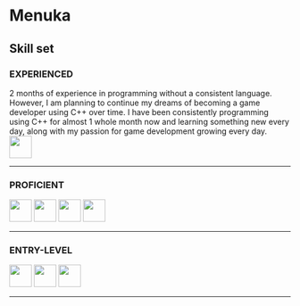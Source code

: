 # Menuka 

## Skill set

### EXPERIENCED  
<p>
  2 months of experience in programming without a consistent language. However, I am planning to continue my dreams of becoming a game developer using C++ over time. I have been consistently programming using C++ for almost 1 whole month now and learning something new every day, along with my passion for game development growing every day.

  <img src="https://cdn.jsdelivr.net/gh/devicons/devicon@latest/icons/windows11/windows11-original.svg" width = "40"/>
          
</p>

---

### PROFICIENT  
<p align="left">
  <img src="https://cdn.jsdelivr.net/gh/devicons/devicon/icons/cplusplus/cplusplus-original.svg" width="40"/>
  <img src="https://cdn.jsdelivr.net/gh/devicons/devicon/icons/python/python-original.svg" width="40"/>
  <img src="https://cdn.jsdelivr.net/gh/devicons/devicon/icons/github/github-original.svg" width="40"/>
  <img src="https://cdn.jsdelivr.net/gh/devicons/devicon/icons/visualstudio/visualstudio-plain.svg" width="40"/>
</p>

---

### ENTRY-LEVEL  
<p align="left">
  <img src="https://cdn.jsdelivr.net/gh/devicons/devicon/icons/linux/linux-original.svg" width="40"/>
  <img src="https://cdn.jsdelivr.net/gh/devicons/devicon/icons/ubuntu/ubuntu-original.svg" width="40"/>
  <img src="https://cdn.jsdelivr.net/gh/devicons/devicon/icons/java/java-original.svg" width="40"/>
</p>

---
